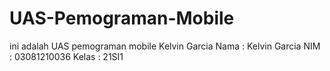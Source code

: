 # UAS-Pemograman-Mobile
ini adalah UAS pemograman mobile Kelvin Garcia
Nama : Kelvin Garcia
NIM : 03081210036
Kelas : 21SI1
